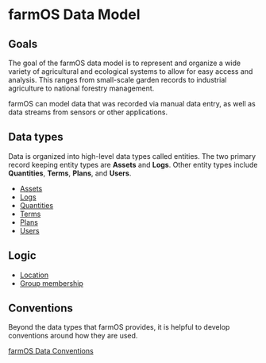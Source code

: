 # farmOS Data Model

## Goals

The goal of the farmOS data model is to represent and organize a wide variety
of agricultural and ecological systems to allow for easy access and analysis.
This ranges from small-scale garden records to industrial agriculture to
national forestry management.

farmOS can model data that was recorded via manual data entry, as well as data
streams from sensors or other applications.

## Data types

Data is organized into high-level data types called entities. The two primary
record keeping entity types are **Assets** and **Logs**. Other entity types
include **Quantities**, **Terms**, **Plans**, and **Users**.

- [Assets](/model/type/asset)
- [Logs](/model/type/log)
- [Quantities](/model/type/quantity)
- [Terms](/model/type/term)
- [Plans](/model/type/plan)
- [Users](/model/type/user)

## Logic

- [Location](/model/logic/location)
- [Group membership](/model/logic/group)

## Conventions

Beyond the data types that farmOS provides, it is helpful to develop
conventions around how they are used.

[farmOS Data Conventions](/model/convention)
